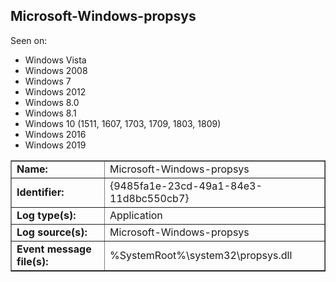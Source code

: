## Microsoft-Windows-propsys

Seen on:
* Windows Vista
* Windows 2008
* Windows 7
* Windows 2012
* Windows 8.0
* Windows 8.1
* Windows 10 (1511, 1607, 1703, 1709, 1803, 1809)
* Windows 2016
* Windows 2019

<table border="1" class="docutils">
  <tbody>
    <tr>
      <td><b>Name:</b></td>
      <td>Microsoft-Windows-propsys</td>
    </tr>
    <tr>
      <td><b>Identifier:</b></td>
      <td>{9485fa1e-23cd-49a1-84e3-11d8bc550cb7}</td>
    </tr>
    <tr>
      <td><b>Log type(s):</b></td>
      <td>Application</td>
    </tr>
    <tr>
      <td><b>Log source(s):</b></td>
      <td>Microsoft-Windows-propsys</td>
    </tr>
    <tr>
      <td><b>Event message file(s):</b></td>
      <td>%SystemRoot%\system32\propsys.dll</td>
    </tr>
  </tbody>
</table>

&nbsp;

